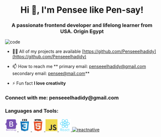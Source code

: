 <h1 align="center">Hi 👋, I'm Pensee like Pen-say!</h1>

<h3 align="center">A passionate frontend developer and lifelong learner from USA. Origin Egypt</h3>

![code](https://user-images.githubusercontent.com/61799444/150923497-cbac5caa-cd10-47d2-9d15-a33d44dc4b60.gif)


- 👨‍💻 All of my projects are available [https://github.com/Penseeelhadidy](https://github.com/Penseeelhadidy)

- 📫 How to reach me ** primary email: penseeelhadidy@gmail.com secondary email: pensee@mail.com**

- ⚡ Fun fact **I love creativity**

<h3 align="left">Connect with me: penseeelhadidy@gmail.com</h3>
<p align="left">
</p>

<h3 align="left">Languages and Tools:</h3>
<p align="left"> <a href="https://getbootstrap.com" target="_blank" rel="noreferrer"> <img src="https://raw.githubusercontent.com/devicons/devicon/master/icons/bootstrap/bootstrap-plain-wordmark.svg" alt="bootstrap" width="40" height="40"/> </a> <a href="https://www.w3schools.com/css/" target="_blank" rel="noreferrer"> <img src="https://raw.githubusercontent.com/devicons/devicon/master/icons/css3/css3-original-wordmark.svg" alt="css3" width="40" height="40"/> </a> <a href="https://www.w3.org/html/" target="_blank" rel="noreferrer"> <img src="https://raw.githubusercontent.com/devicons/devicon/master/icons/html5/html5-original-wordmark.svg" alt="html5" width="40" height="40"/> </a> <a href="https://developer.mozilla.org/en-US/docs/Web/JavaScript" target="_blank" rel="noreferrer"> <img src="https://raw.githubusercontent.com/devicons/devicon/master/icons/javascript/javascript-original.svg" alt="javascript" width="40" height="40"/> </a> <a href="https://reactjs.org/" target="_blank" rel="noreferrer"> <img src="https://raw.githubusercontent.com/devicons/devicon/master/icons/react/react-original-wordmark.svg" alt="react" width="40" height="40"/> </a> <a href="https://reactnative.dev/" target="_blank" rel="noreferrer"> <img src="https://reactnative.dev/img/header_logo.svg" alt="reactnative" width="40" height="40"/> </a> </p>
